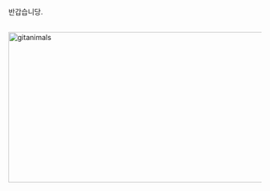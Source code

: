 반갑습니당.

<br/>
<a href="https://www.gitanimals.org/">
      <img
        src="https://render.gitanimals.org/guilds/752853645629701768/draw"
        width="600"
        height="300"
        alt="gitanimals"
      />
    </a>

